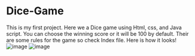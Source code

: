 # Dice-Game
This is my first project. Here we a Dice game using Html, css, and Java script. You can choose the winning score or it will be 100 by default. Their are some rules for the game so check Index file. Here is how it looks!
![image](https://user-images.githubusercontent.com/76220716/131255474-47a4c375-35e7-4031-87fa-7c07c6ed41b0.png)
![image](https://user-images.githubusercontent.com/76220716/131255489-b302083f-fc77-495c-b64a-5026e7768f17.png)
